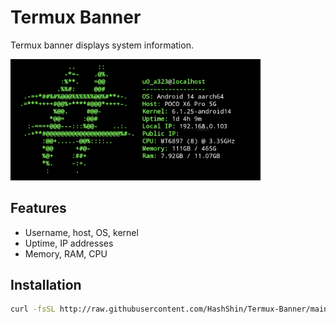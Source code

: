 # Termux Banner

Termux banner displays system information.

<img src="./img/banner.png" alt="Banner" width="400px">


## Features
- Username, host, OS, kernel
- Uptime, IP addresses
- Memory, RAM, CPU

## Installation

   ```bash
   curl -fsSL http://raw.githubusercontent.com/HashShin/Termux-Banner/main/setup.sh | sh
   ```